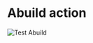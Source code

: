 # Abuild action

![Test Abuild](https://github.com/vivarium/abuild/workflows/Test%20Abuild/badge.svg)
